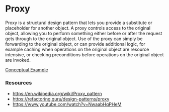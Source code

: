 # Proxy

Proxy is a structural design pattern that lets you provide a substitute or placeholder for another object. A proxy controls access to the original object, allowing you to perform something either before or after the request gets through to the original object. Use of the proxy can simply be forwarding to the original object, or can provide additional logic, for example caching when operations on the original object are resource intensive, or checking preconditions before operations on the original object are invoked.

[Conceptual Example](examples/conceptual.ts)

### Resources

- https://en.wikipedia.org/wiki/Proxy_pattern
- https://refactoring.guru/design-patterns/proxy
- https://www.youtube.com/watch?v=NwaabHqPHeM
